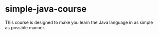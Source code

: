 # simple-java-course
This course is designed to make you learn the Java language in as simple as possible manner. 
